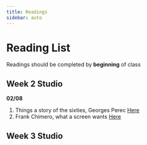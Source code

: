 ```yaml
---
title: Readings
sidebar: auto
---
```


# Reading List

Readings should be completed by <b>beginning</b> of class

## Week 2 Studio

<strong> 02/08 </strong>

1) Things a story of the sixties, Georges Perec <a href="https://issuu.com/de_repente/docs/things__a_story_of_the_sixties__a_m"> Here </a>
2) Frank Chimero, what a screen wants <a href="https://frankchimero.com/writing/what-screens-want/"> Here</a>


## Week 3 Studio

